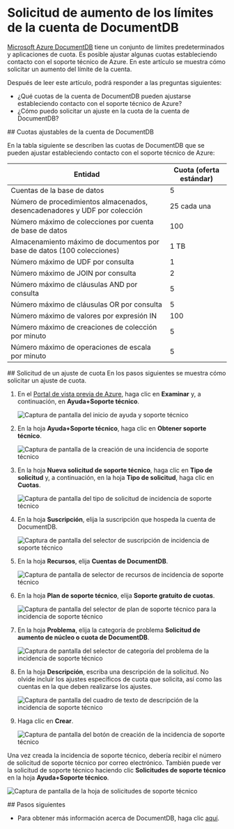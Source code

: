 <properties 
	pageTitle="Solicitud de aumento de los límites de la cuenta de DocumentDB | Azure" 
	description="Obtenga información acerca de cómo solicitar un ajuste en los límites de DocumentDB, como el número de colecciones permitidas, los procedimientos almacenados y las cláusulas de consulta." 
	services="documentdb" 
	authors="stephbaron" 
	manager="johnmac" 
	editor="monicar" 
	documentationCenter=""/>

<tags 
	ms.service="documentdb" 
	ms.workload="data-services" 
	ms.tgt_pltfrm="na" 
	ms.devlang="na" 
	ms.topic="article" 
	ms.date="05/04/2015" 
	ms.author="stbaro"/>

# Solicitud de aumento de los límites de la cuenta de DocumentDB

[Microsoft Azure DocumentDB](http://azure.microsoft.com/services/documentdb/) tiene un conjunto de límites predeterminados y aplicaciones de cuota. Es posible ajustar algunas cuotas estableciendo contacto con el soporte técnico de Azure. En este artículo se muestra cómo solicitar un aumento del límite de la cuenta.

Después de leer este artículo, podrá responder a las preguntas siguientes:

-	¿Qué cuotas de la cuenta de DocumentDB pueden ajustarse estableciendo contacto con el soporte técnico de Azure?
-	¿Cómo puedo solicitar un ajuste en la cuota de la cuenta de DocumentDB?

##<a id="AdjustableQuotas"></a> Cuotas ajustables de la cuenta de DocumentDB

En la tabla siguiente se describen las cuotas de DocumentDB que se pueden ajustar estableciendo contacto con el soporte técnico de Azure:

|Entidad |Cuota (oferta estándar)|
|-------|--------|
|Cuentas de la base de datos |5
|Número de procedimientos almacenados, desencadenadores y UDF por colección |25 cada una
|Número máximo de colecciones por cuenta de base de datos |100
|Almacenamiento máximo de documentos por base de datos (100 colecciones) |1 TB
|Número máximo de UDF por consulta |1
|Número máximo de JOIN por consulta |2
|Número máximo de cláusulas AND por consulta |5
|Número máximo de cláusulas OR por consulta |5
|Número máximo de valores por expresión IN |100
|Número máximo de creaciones de colección por minuto |5
|Número máximo de operaciones de escala por minuto |5

##<a id="RequestQuotaIncrease"></a> Solicitud de un ajuste de cuota
En los pasos siguientes se muestra cómo solicitar un ajuste de cuota.

1. En el [Portal de vista previa de Azure](https://portal.azure.com), haga clic en **Examinar** y, a continuación, en **Ayuda+Soporte técnico**.

	![Captura de pantalla del inicio de ayuda y soporte técnico](media/documentdb-increase-limits/helpsupport.png)

2. En la hoja **Ayuda+Soporte técnico**, haga clic en **Obtener soporte técnico**.

	![Captura de pantalla de la creación de una incidencia de soporte técnico](media/documentdb-increase-limits/getsupport.png)

3. En la hoja **Nueva solicitud de soporte técnico**, haga clic en **Tipo de solicitud** y, a continuación, en la hoja **Tipo de solicitud**, haga clic en **Cuotas**.

	![Captura de pantalla del tipo de solicitud de incidencia de soporte técnico](media/documentdb-increase-limits/supportrequest1.png)

4. En la hoja **Suscripción**, elija la suscripción que hospeda la cuenta de DocumentDB.

	![Captura de pantalla del selector de suscripción de incidencia de soporte técnico](media/documentdb-increase-limits/supportrequest2.png)

5. En la hoja **Recursos**, elija **Cuentas de DocumentDB**.

	![Captura de pantalla de selector de recursos de incidencia de soporte técnico](media/documentdb-increase-limits/supportrequest3.png)

6. En la hoja **Plan de soporte técnico**, elija **Soporte gratuito de cuotas**.

	![Captura de pantalla del selector de plan de soporte técnico para la incidencia de soporte técnico](media/documentdb-increase-limits/supportrequest4.png)

7. En la hoja **Problema**, elija la categoría de problema **Solicitud de aumento de núcleo o cuota de DocumentDB**.

	![Captura de pantalla del selector de categoría del problema de la incidencia de soporte técnico](media/documentdb-increase-limits/supportrequest5.png)

8. En la hoja **Descripción**, escriba una descripción de la solicitud. No olvide incluir los ajustes específicos de cuota que solicita, así como las cuentas en la que deben realizarse los ajustes.

	![Captura de pantalla del cuadro de texto de descripción de la incidencia de soporte técnico](media/documentdb-increase-limits/supportrequest6.png)

9. Haga clic en **Crear**.

	![Captura de pantalla del botón de creación de la incidencia de soporte técnico](media/documentdb-increase-limits/supportrequest7.png)

Una vez creada la incidencia de soporte técnico, debería recibir el número de solicitud de soporte técnico por correo electrónico. También puede ver la solicitud de soporte técnico haciendo clic **Solicitudes de soporte técnico** en la hoja **Ayuda+Soporte técnico**.

![Captura de pantalla de la hoja de solicitudes de soporte técnico](media/documentdb-increase-limits/supportrequest8.png)
  

##<a name="NextSteps"></a> Pasos siguientes
- Para obtener más información acerca de DocumentDB, haga clic [aquí](http://azure.com/docdb).
 

<!---HONumber=July15_HO4-->